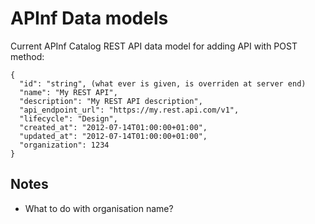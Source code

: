 # APInf Data models

Current APInf Catalog REST API data model for adding API with POST method:

```
{
  "id": "string", (what ever is given, is overriden at server end)
  "name": "My REST API",
  "description": "My REST API description",
  "api_endpoint_url": "https://my.rest.api.com/v1",
  "lifecycle": "Design",
  "created_at": "2012-07-14T01:00:00+01:00",
  "updated_at": "2012-07-14T01:00:00+01:00",
  "organization": 1234
}
```

## Notes
- What to do with organisation name? 
